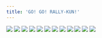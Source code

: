 ```yaml
---
title: 'GO! GO! RALLY-KUN!'
---
```


![](images/ribald-youth/part-10/pg108.jpg)
![](images/ribald-youth/part-10/pg109.jpg)
![](images/ribald-youth/part-10/pg110.jpg)
![](images/ribald-youth/part-10/pg111.jpg)
![](images/ribald-youth/part-10/pg112.jpg)
![](images/ribald-youth/part-10/pg113.jpg)
![](images/ribald-youth/part-10/pg114.jpg)
![](images/ribald-youth/part-10/pg115.jpg)
![](images/ribald-youth/part-10/pg116.jpg)
![](images/ribald-youth/part-10/pg117.jpg)
![](images/ribald-youth/part-10/pg118.jpg)
![](images/ribald-youth/part-10/pg119.jpg)